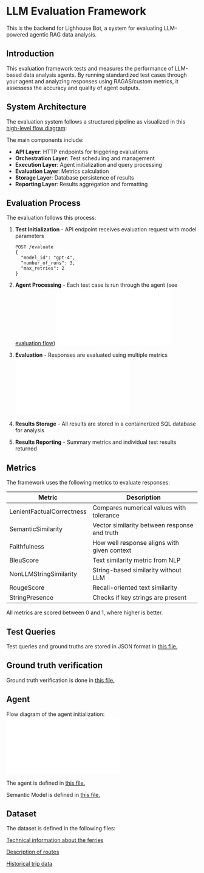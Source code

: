 # LLM Evaluation Framework

This is the backend for Lighhouse Bot, a system for evaluating LLM-powered agentic RAG data analysis.

## Introduction

This evaluation framework tests and measures the performance of LLM-based data analysis agents. By running standardized test cases through your agent and analyzing responses using RAGAS/custom metrics, it assessess the accuracy and quality of agent outputs.

## System Architecture

The evaluation system follows a structured pipeline as visualized in this [high-level flow diagram](docs/e2e-flow-high-level.md):

The main components include:

- **API Layer**: HTTP endpoints for triggering evaluations
- **Orchestration Layer**: Test scheduling and management
- **Execution Layer**: Agent initialization and query processing
- **Evaluation Layer**: Metrics calculation
- **Storage Layer**: Database persistence of results
- **Reporting Layer**: Results aggregation and formatting

## Evaluation Process

The evaluation follows this process:

1. **Test Initialization** - API endpoint receives evaluation request with model parameters
   ```
   POST /evaluate
   {
     "model_id": "gpt-4",
     "number_of_runs": 3,
     "max_retries": 2
   }
   ```

2. **Agent Processing** - Each test case is run through the agent (see [evaluation flow](docs/evaluation-flow.md))
   ![Evaluation Flow](docs/evaluation-flow.md)

3. **Evaluation** - Responses are evaluated using multiple metrics
   ![Metrics](docs/metrics.md)

4. **Results Storage** - All results are stored in a containerized SQL database for analysis

5. **Results Reporting** - Summary metrics and individual test results returned

## Metrics

The framework uses the following metrics to evaluate responses:

| Metric | Description |
|--------|-------------|
| LenientFactualCorrectness | Compares numerical values with tolerance |
| SemanticSimilarity | Vector similarity between response and truth |
| Faithfulness | How well response aligns with given context |
| BleuScore | Text similarity metric from NLP |
| NonLLMStringSimilarity | String-based similarity without LLM |
| RougeScore | Recall-oriented text similarity |
| StringPresence | Checks if key strings are present |

All metrics are scored between 0 and 1, where higher is better.

## Test Queries

Test queries and ground truths are stored in JSON format in [this file.](../app/ragas/test_cases/synthetic_test_cases.json)

## Ground truth verification

Ground truth verification is done in [this file.](../ValidateSyntheticQuestions.ipynb)

## Agent

Flow diagram of the agent initialization:
![Agent Flow](docs/agent-init.md)

The agent is defined in [this file.](../app/services/agent.py)

Semantic Model is defined in [this file.](../data/semantic_model.json)

## Dataset

The dataset is defined in the following files:

[Technical information about the ferries](../data/ferries.json)

[Description of routes](../data/route_descriptions.json)

[Historical trip data](../data//ferry_trips_data.csv)